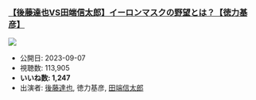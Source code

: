 ### [【後藤達也VS田端信太郎】イーロンマスクの野望とは？【徳力基彦】](https://www.youtube.com/watch?v=TrtCC4QtIFI)
[![](https://img.youtube.com/vi/TrtCC4QtIFI/sddefault.jpg)](https://www.youtube.com/watch?v=TrtCC4QtIFI)
-   公開日: 2023-09-07
-   視聴数: 113,905
-   **いいね数: 1,247**
-   出演者: [後藤達也](/rehacq_fan/people/後藤達也 "wikilink"), 徳力基彦, [田端信太郎](/rehacq_fan/people/田端信太郎 "wikilink")
